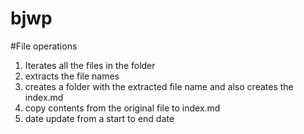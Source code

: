 # bjwp

#File operations
1. Iterates all the files in the folder
2. extracts the file names
3. creates a folder with the extracted file name and also creates the index.md
4. copy contents from the original file to index.md
5. date update from a start to end date
